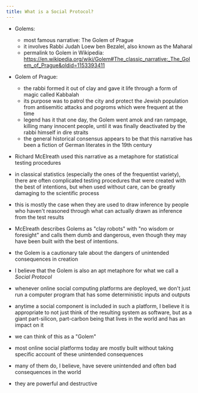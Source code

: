 ```yaml
---
title: What is a Social Protocol?
---
```




* Golems:
    * most famous narrative: The Golem of Prague
    * it involves Rabbi Judah Loew ben Bezalel, also known as the Maharal
    * permalink to Golem in Wikipedia: https://en.wikipedia.org/wiki/Golem#The_classic_narrative:_The_Golem_of_Prague&oldid=1153393411
* Golem of Prague:
    * the rabbi formed it out of clay and gave it life through a form of magic called Kabbalah
    * its purpose was to patrol the city and protect the Jewish population from antisemitic attacks and pogroms which were frequent at the time
    * legend has it that one day, the Golem went amok and ran rampage, killing many innocent people, until it was finally deactivated by the rabbi himself in dire straits
    * the general historical consensus appears to be that this narrative has been a fiction of German literates in the 19th century

* Richard McElreath used this narrative as a metaphore for statistical testing procedures
* in classical statistics (especially the ones of the frequentist variety), there are often complicated testing procedures that were created with the best of intentions, but when used without care, can be greatly damaging to the scientific process
* this is mostly the case when they are used to draw inference by people who haven't reasoned through what can actually drawn as inference from the test results
* McElreath describes Golems as "clay robots" with "no wisdom or foresight" and calls them dumb and dangerous, even though they may have been built with the best of intentions.

* the Golem is a cautionary tale about the dangers of unintended consequences in creation

* I believe that the Golem is also an apt metaphore for what we call a *Social Protocol*
* whenever online social computing platforms are deployed, we don't just run a computer program that has some deterministic inputs and outputs
* anytime a social component is included in such a platform, I believe it is appropriate to not just think of the resulting system as software, but as a giant part-silicon, part-carbon being that lives in the world and has an impact on it
* we can think of this as a "Golem"

* most online social platforms today are mostly built without taking specific account of these unintended consequences
* many of them do, I believe, have severe unintended and often bad consequences in the world
* they are powerful and destructive



